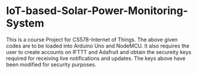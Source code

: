 # IoT-based-Solar-Power-Monitoring-System

This is a course Project for CS578-Internet of Things. 
The above given codes are to be loaded into Arduino Uno and NodeMCU. 
It also requires the user to create accounts on IFTTT and Adafruit and obtain the secureity keys required for receiving live notifications and updates. 
The keys above have been modified for security purposes.
